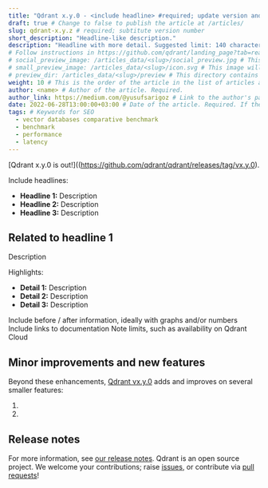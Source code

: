 ```yaml
---
title: "Qdrant x.y.0 - <include headline> #required; update version and headline"
draft: true # Change to false to publish the article at /articles/
slug: qdrant-x.y.z # required; subtitute version number
short_description: "Headline-like description."
description: "Headline with more detail. Suggested limit: 140 characters. " 
# Follow instructions in https://github.com/qdrant/landing_page?tab=readme-ov-file#articles to create preview images
# social_preview_image: /articles_data/<slug>/social_preview.jpg # This image will be used in social media previews, should be 1200x600px. Required.
# small_preview_image: /articles_data/<slug>/icon.svg # This image will be used in the list of articles at the footer, should be 40x40px
# preview_dir: /articles_data/<slug>/preview # This directory contains images that will be used in the article preview. They can be generated from one image. Read more below. Required.
weight: 10 # This is the order of the article in the list of articles at the footer. The lower the number, the higher the article will be in the list. Negative numbers OK.
author: <name> # Author of the article. Required.
author_link: https://medium.com/@yusufsarigoz # Link to the author's page. Not required.
date: 2022-06-28T13:00:00+03:00 # Date of the article. Required. If the date is in the future it does not appear in the build
tags: # Keywords for SEO
  - vector databases comparative benchmark
  - benchmark
  - performance
  - latency
---
```


[Qdrant x.y.0 is out!]((https://github.com/qdrant/qdrant/releases/tag/vx.y.0).

Include headlines:

- **Headline 1:** Description
- **Headline 2:** Description
- **Headline 3:** Description

## Related to headline 1

Description

Highlights:

- **Detail 1:** Description
- **Detail 2:** Description
- **Detail 3:** Description

Include before / after information, ideally with graphs and/or numbers
Include links to documentation
Note limits, such as availability on Qdrant Cloud

## Minor improvements and new features

Beyond these enhancements, [Qdrant vx.y.0](https://github.com/qdrant/qdrant/releases/tag/vx.y.0) adds and improves on several smaller features:

1. 
1. 

## Release notes

For more information, see [our release notes](https://github.com/qdrant/qdrant/releases/tag/vx.y.0). 
Qdrant is an open source project. We welcome your contributions; raise [issues](https://github.com/qdrant/qdrant/issues), or contribute via [pull requests](https://github.com/qdrant/qdrant/pulls)!
